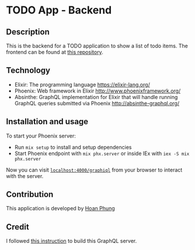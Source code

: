 # TODO App - Backend

## Description

This is the backend for a TODO application to show a list of todo items.
The frontend can be found at [this repository](https://github.com/hoanphungt/todo_app_frontend).

## Technology

- Elixir: The programming language https://elixir-lang.org/
- Phoenix: Web framework in Elixir http://www.phoenixframework.org/
- Absinthe: GraphQL implementation for Elixir that will handle running GraphQL queries submitted via Phoenix http://absinthe-graphql.org/

## Installation and usage

To start your Phoenix server:

- Run `mix setup` to install and setup dependencies
- Start Phoenix endpoint with `mix phx.server` or inside IEx with `iex -S mix phx.server`

Now you can visit [`localhost:4000/graphiql`](http://localhost:4000/graphiql) from your browser to interact with the server.

## Contribution

This application is developed by [Hoan Phung](https://github.com/hoanphungt)

## Credit

I followed [this instruction](https://www.howtographql.com/graphql-elixir/0-introduction/) to build this GraphQL server.

